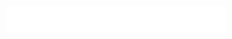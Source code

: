 <h1 align="center">
  <img src="https://raw.githubusercontent.com/martonlederer/martonlederer/master/name.svg" alt="Kandar Lubis" />
</h1>
